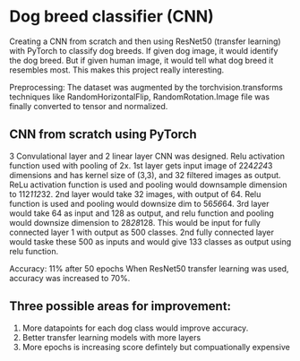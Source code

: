 # Dog breed classifier (CNN)
Creating a CNN from scratch and then using ResNet50 (transfer learning) with PyTorch to classify dog breeds. If given dog image, it would identify the dog breed. But if given human image, it would tell what dog breed it resembles most. This makes this project really interesting. 

Preprocessing: The dataset was augmented by the torchvision.transforms techniques like RandomHorizontalFlip, RandomRotation.Image file was finally converted to tensor and normalized.
## CNN from scratch using PyTorch
3 Convulational layer and 2 linear layer CNN was designed. Relu activation function used with pooling of 2x. 
1st layer gets input image of 224*224*3 dimensions and has kernel size of (3,3), and 32 filtered images as output. ReLu activation function is used and pooling would downsample dimension to 112*112*32.
2nd layer would take 32 images, with output of 64. Relu function is used and pooling would downsize dim to 56*56*64. 
3rd layer would take 64 as input and 128 as output, and relu function and pooling would downsize dimension to 28*28*128. This would be input for fully connected layer 1 with output as 500 classes. 
2nd fully connected layer would taske these 500 as inputs and would give 133 classes as output using relu function.

Accuracy: 11% after 50 epochs
When ResNet50 transfer learning was used, accuracy was increased to 70%.

## Three possible areas for improvement:
1. More datapoints for each dog class would improve accuracy.
2. Better transfer learning models with more layers
3. More epochs is increasing score defintely but compuationally expensive

